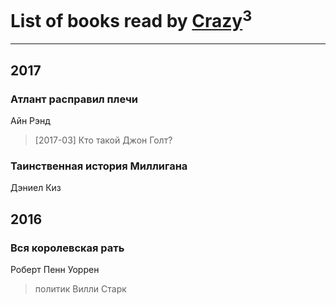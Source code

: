 # List of books read by [Crazy](https://www.facebook.com/app_scoped_user_id/1724160371208898/)<sup>3</sup>
---

## 2017

### Атлант расправил плечи
Айн Рэнд
> [2017-03] Кто такой Джон Голт?


### Таинственная история Миллигана
Дэниел Киз



## 2016

### Вся королевская рать
Роберт Пенн Уоррен
> политик Вилли Старк



